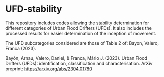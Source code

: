# UFD-stability
This repository includes codes allowing the stability determination for different categories of Urban Flood Drifters (UFDs). It also includes the processed results for easier determination of the inception of movement.

The UFD subcategories considered are those of Table 2 of: Bayon, Valero, Franca (2023).

Bayón, Arnau, Valero, Daniel, & Franca,  Mário J. (2023). Urban Flood Drifters (UFDs): identification, classification and characterisation. ArXiv preprint: https://arxiv.org/abs/2304.01780
